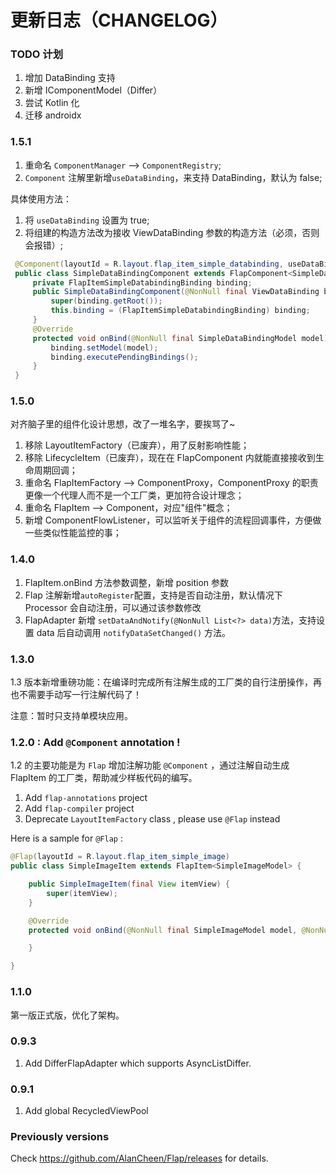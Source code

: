 # 更新日志（CHANGELOG）

### TODO 计划

1. 增加 DataBinding 支持
2. 新增 IComponentModel（Differ）
1. 尝试 Kotlin 化
2. 迁移 androidx 

### 1.5.1

1. 重命名 `ComponentManager` --> `ComponentRegistry`;
2. `Component` 注解里新增`useDataBinding`，来支持 DataBinding，默认为 false; 

具体使用方法：

1. 将 `useDataBinding` 设置为 true;
2. 将组建的构造方法改为接收 ViewDataBinding 参数的构造方法（必须，否则会报错）;

```java
 @Component(layoutId = R.layout.flap_item_simple_databinding, useDataBinding = true)
 public class SimpleDataBindingComponent extends FlapComponent<SimpleDataBindingModel> {
     private FlapItemSimpleDatabindingBinding binding;
     public SimpleDataBindingComponent(@NonNull final ViewDataBinding binding) {
         super(binding.getRoot());
         this.binding = (FlapItemSimpleDatabindingBinding) binding;
     }
     @Override
     protected void onBind(@NonNull final SimpleDataBindingModel model) {
         binding.setModel(model);
         binding.executePendingBindings();
     }
 }
```

### 1.5.0
对齐脑子里的组件化设计思想，改了一堆名字，要挨骂了~

1. 移除 LayoutItemFactory（已废弃），用了反射影响性能；
2. 移除 LifecycleItem（已废弃），现在在 FlapComponent 内就能直接接收到生命周期回调；
3. 重命名 FlapItemFactory --> ComponentProxy，ComponentProxy 的职责更像一个代理人而不是一个工厂类，更加符合设计理念；
4. 重命名 FlapItem --> Component，对应"组件"概念；
5. 新增 ComponentFlowListener，可以监听关于组件的流程回调事件，方便做一些类似性能监控的事；

### 1.4.0

1. FlapItem.onBind 方法参数调整，新增 position 参数
2. Flap 注解新增`autoRegister`配置，支持是否自动注册，默认情况下 Processor 会自动注册，可以通过该参数修改
3. FlapAdapter 新增 `setDataAndNotify(@NonNull List<?> data)`方法，支持设置 data 后自动调用 `notifyDataSetChanged()` 方法。

### 1.3.0

1.3 版本新增重磅功能：在编译时完成所有注解生成的工厂类的自行注册操作，再也不需要手动写一行注解代码了！

注意：暂时只支持单模块应用。

### 1.2.0 : Add `@Component` annotation !

1.2 的主要功能是为 `Flap` 增加注解功能 `@Component` ，通过注解自动生成 FlapItem 的工厂类，帮助减少样板代码的编写。

1. Add `flap-annotations` project
2. Add `flap-compiler` project
3. Deprecate `LayoutItemFactory` class , please use `@Flap` instead

Here is a sample for `@Flap` :

```java
@Flap(layoutId = R.layout.flap_item_simple_image)
public class SimpleImageItem extends FlapItem<SimpleImageModel> {

    public SimpleImageItem(final View itemView) {
        super(itemView);
    }

    @Override
    protected void onBind(@NonNull final SimpleImageModel model, @NonNull final FlapAdapter adapter, @NonNull final List<Object> payloads) {

    }

}
```

### 1.1.0

第一版正式版，优化了架构。

### 0.9.3

1. Add DifferFlapAdapter which supports AsyncListDiffer.


### 0.9.1

1. Add global RecycledViewPool


### Previously versions

Check https://github.com/AlanCheen/Flap/releases for details.